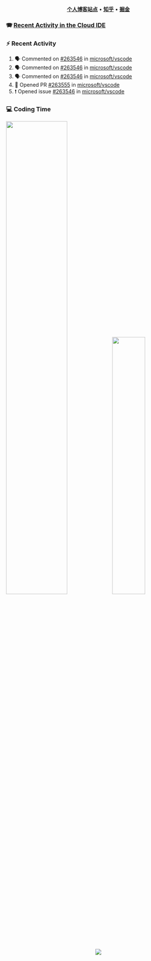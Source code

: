 <p align="center">
    <b><a href="https://yiliang.site">个人博客站点</a></b>
    •
    <b><a href="https://www.zhihu.com/people/Mrz2J">知乎</a></b>
    •
    <b><a href="https://juejin.im/user/2629687542813016">掘金</a></b>
</p>

### :accordion: [Recent Activity in the Cloud IDE](https://github.com/cloud-webide/.github)

### :zap: Recent Activity

<!--START_SECTION:activity-->

1. 🗣 Commented on [#263546](https://github.com/microsoft/vscode/issues/263546#issuecomment-3270093476) in [microsoft/vscode](https://github.com/microsoft/vscode)
2. 🗣 Commented on [#263546](https://github.com/microsoft/vscode/issues/263546#issuecomment-3235471110) in [microsoft/vscode](https://github.com/microsoft/vscode)
3. 🗣 Commented on [#263546](https://github.com/microsoft/vscode/issues/263546#issuecomment-3227361104) in [microsoft/vscode](https://github.com/microsoft/vscode)
4. 💪 Opened PR [#263555](undefined) in [microsoft/vscode](https://github.com/microsoft/vscode)
5. ❗ Opened issue [#263546](https://github.com/microsoft/vscode/issues/263546) in [microsoft/vscode](https://github.com/microsoft/vscode)

<!--END_SECTION:activity-->

### 💻 Coding Time

<img align="" width="57.5%" src="https://github-readme-stats.vercel.app/api?username=yiliang114&hide_title=true&hide_border=true&show_icons=true&include_all_commits=true&line_height=21&theme=vue-dark&border_radius=0" /><img align="" width="42.4%" src="https://github-readme-stats.vercel.app/api/top-langs/?username=yiliang114&hide_title=true&hide_border=true&layout=compact&theme=vue-dark&border_radius=0" />

<div align="center">
    <img src="https://github-readme-streak-stats.herokuapp.com/?user=yiliang114" />
</div>
